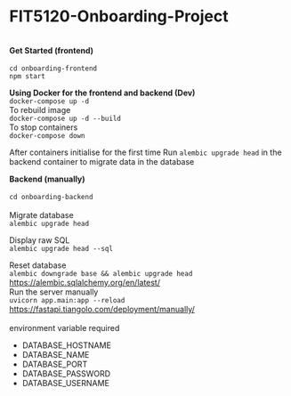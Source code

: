 # FIT5120-Onboarding-Project
\
**Get Started (frontend)**\
\
`cd onboarding-frontend`\
`npm start`


**Using Docker for the frontend and backend (Dev)**\
`docker-compose up -d`\
To rebuild image\
`docker-compose up -d --build`\
To stop containers\
`docker-compose down`

After containers initialise for the first time
Run `alembic upgrade head` in the backend container to migrate data in the database


**Backend (manually)**\
\
`cd onboarding-backend`\
\
Migrate database\
`alembic upgrade head`

Display raw SQL\
`alembic upgrade head --sql`

Reset database\
`alembic downgrade base && alembic upgrade head`
https://alembic.sqlalchemy.org/en/latest/
\
Run the server manually\
`uvicorn app.main:app --reload`\
https://fastapi.tiangolo.com/deployment/manually/
\
\
environment variable required
- DATABASE_HOSTNAME
- DATABASE_NAME
- DATABASE_PORT
- DATABASE_PASSWORD
- DATABASE_USERNAME